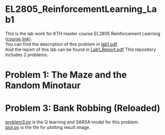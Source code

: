 # EL2805_ReinforcementLearning_Lab1
This is the lab work for KTH master course EL2805 Reinforcement Learning ([course link](https://www.kth.se/student/kurser/kurs/EL2805?l=en)). </br>
You can find the description of this problem in [lab1.pdf](https://github.com/yangjy0826/EL2805_ReinforcementLearning_Lab1/blob/master/lab1.pdf). </br>
And the report of this lab can be found in [Lab1_Report.pdf](https://github.com/yangjy0826/EL2805_ReinforcementLearning_Lab1/blob/master/Lab1_Report.pdf)
This repository includes 2 problems:
# Problem 1: The Maze and the Random Minotaur

# Problem 3: Bank Robbing (Reloaded)
[problem3.py](https://github.com/yangjy0826/EL2805_ReinforcementLearning_Lab1/blob/master/problem3.py) is the Q learning and SARSA model for this problem. </br>
[plot.py](https://github.com/yangjy0826/EL2805_ReinforcementLearning_Lab1/blob/master/plot.py) is the file for plotting result image.
